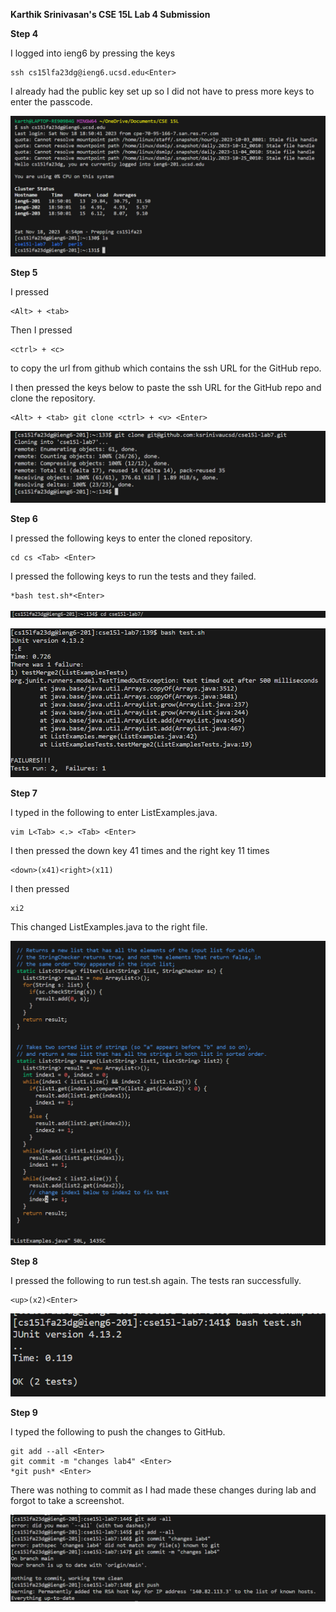 **Karthik Srinivasan's CSE 15L Lab 4 Submission**

**Step 4**

I logged into ieng6 by pressing the keys 

~~~
ssh cs15lfa23dg@ieng6.ucsd.edu<Enter>
~~~

I already had the public key set up so I did not have to press more keys to enter the passcode.

![Image](CSE15LLab4Pic1.png)

**Step 5**

I pressed 

~~~
<Alt> + <tab>
~~~

Then I pressed 
~~~
<ctrl> + <c>
~~~

to copy the url from github which contains the ssh URL for the GitHub repo.

I then pressed the keys below to paste the ssh URL for the GitHub repo and clone the repository.

~~~
<Alt> + <tab> git clone <ctrl> + <v> <Enter>
~~~

![Image](CSE15LLab4Pic2.png)

**Step 6**

I pressed the following keys to enter the cloned repository.

~~~
cd cs <Tab> <Enter>
~~~

I pressed the following keys to run the tests and they failed.

~~~
*bash test.sh*<Enter>
~~~

![Image](CSE15LLab4Pic3.png)

![Image](CSE15LLab4Pic4.png)

**Step 7**

I typed in the following to enter ListExamples.java.

~~~
vim L<Tab> <.> <Tab> <Enter> 
~~~

I then pressed the down key 41 times and the right key 11 times

~~~
<down>(x41)<right>(x11)
~~~

I then pressed 

~~~
xi2
~~~

This changed ListExamples.java to the right file.

![Image](CSE15LLab4Pic5.png)

**Step 8**

I pressed the following to run test.sh again. The tests ran successfully.
~~~
<up>(x2)<Enter>
~~~

![Image](CSE15LLab4Pic6.png)

**Step 9**

I typed the following to push the changes to GitHub.

~~~
git add --all <Enter>
git commit -m "changes lab4" <Enter>
*git push* <Enter>
~~~

There was nothing to commit as I had made these changes during lab and forgot to take a screenshot.

![Image](CSE15LLab4Pic7.png)
